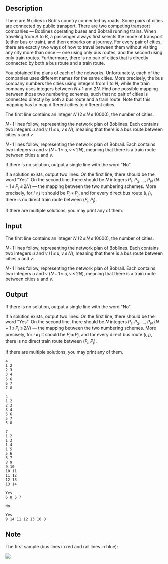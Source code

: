 ## Description

<div><p>There are <span class="tex-span"><i>N</i></span> cities in Bob's country connected by roads. Some pairs of cities are connected by public transport. There are two competing transport companies&nbsp;— <span class="tex-font-style-bf">Boblines</span> operating buses and <span class="tex-font-style-bf">Bobrail</span> running trains. When traveling from <span class="tex-span"><i>A</i></span> to <span class="tex-span"><i>B</i></span>, a passenger always first selects the mode of transport (either bus or train), and then embarks on a journey. For every pair of cities, there are exactly two ways of how to travel between them without visiting any city more than once&nbsp;— one using only bus routes, and the second using only train routes. Furthermore, there is no pair of cities that is directly connected by both a bus route and a train route.</p><p>You obtained the plans of each of the networks. Unfortunately, each of the companies uses different names for the same cities. More precisely, the bus company numbers the cities using integers from <span class="tex-span">1</span> to <span class="tex-span"><i>N</i></span>, while the train company uses integers between <span class="tex-span"><i>N</i> + 1</span> and <span class="tex-span">2<i>N</i></span>. Find one possible mapping between those two numbering schemes, such that no pair of cities is connected directly by both a bus route and a train route. Note that this mapping has to map different cities to different cities.</p></div><div class="input-specification"><p>The first line contains an integer <span class="tex-span"><i>N</i></span> (<span class="tex-span">2 ≤ <i>N</i> ≤ 10000</span>), the number of cities.</p><p><span class="tex-span"><i>N</i> - 1</span> lines follow, representing the network plan of Boblines. Each contains two integers <span class="tex-span"><i>u</i></span> and <span class="tex-span"><i>v</i></span> (<span class="tex-span">1 ≤ <i>u</i>, <i>v</i> ≤ <i>N</i></span>), meaning that there is a bus route between cities <span class="tex-span"><i>u</i></span> and <span class="tex-span"><i>v</i></span>.</p><p><span class="tex-span"><i>N</i> - 1</span> lines follow, representing the network plan of Bobrail. Each contains two integers <span class="tex-span"><i>u</i></span> and <span class="tex-span"><i>v</i></span> (<span class="tex-span"><i>N</i> + 1 ≤ <i>u</i>, <i>v</i> ≤ 2<i>N</i></span>), meaning that there is a train route between cities <span class="tex-span"><i>u</i></span> and <span class="tex-span"><i>v</i></span>.</p></div><div class="output-specification"><p>If there is no solution, output a single line with the word "<span class="tex-font-style-tt">No</span>".</p><p>If a solution exists, output two lines. On the first line, there should be the word "<span class="tex-font-style-tt">Yes</span>". On the second line, there should be <span class="tex-span"><i>N</i></span> integers <span class="tex-span"><i>P</i><sub class="lower-index">1</sub>, <i>P</i><sub class="lower-index">2</sub>, ..., <i>P</i><sub class="lower-index"><i>N</i></sub></span> (<span class="tex-span"><i>N</i> + 1 ≤ <i>P</i><sub class="lower-index"><i>i</i></sub> ≤ 2<i>N</i></span>)&nbsp;— the mapping between the two numbering schemes. More precisely, for <span class="tex-span"><i>i</i> ≠ <i>j</i></span> it should be <span class="tex-span"><i>P</i><sub class="lower-index"><i>i</i></sub> ≠ <i>P</i><sub class="lower-index"><i>j</i></sub></span>, and for every direct bus route <span class="tex-span">(<i>i</i>, <i>j</i>)</span>, there is no direct train route between <span class="tex-span">(<i>P</i><sub class="lower-index"><i>i</i></sub>, <i>P</i><sub class="lower-index"><i>j</i></sub>)</span>.</p><p>If there are multiple solutions, you may print any of them.</p></div>

## Input

<p>The first line contains an integer <span class="tex-span"><i>N</i></span> (<span class="tex-span">2 ≤ <i>N</i> ≤ 10000</span>), the number of cities.</p><p><span class="tex-span"><i>N</i> - 1</span> lines follow, representing the network plan of Boblines. Each contains two integers <span class="tex-span"><i>u</i></span> and <span class="tex-span"><i>v</i></span> (<span class="tex-span">1 ≤ <i>u</i>, <i>v</i> ≤ <i>N</i></span>), meaning that there is a bus route between cities <span class="tex-span"><i>u</i></span> and <span class="tex-span"><i>v</i></span>.</p><p><span class="tex-span"><i>N</i> - 1</span> lines follow, representing the network plan of Bobrail. Each contains two integers <span class="tex-span"><i>u</i></span> and <span class="tex-span"><i>v</i></span> (<span class="tex-span"><i>N</i> + 1 ≤ <i>u</i>, <i>v</i> ≤ 2<i>N</i></span>), meaning that there is a train route between cities <span class="tex-span"><i>u</i></span> and <span class="tex-span"><i>v</i></span>.</p>

## Output

<p>If there is no solution, output a single line with the word "<span class="tex-font-style-tt">No</span>".</p><p>If a solution exists, output two lines. On the first line, there should be the word "<span class="tex-font-style-tt">Yes</span>". On the second line, there should be <span class="tex-span"><i>N</i></span> integers <span class="tex-span"><i>P</i><sub class="lower-index">1</sub>, <i>P</i><sub class="lower-index">2</sub>, ..., <i>P</i><sub class="lower-index"><i>N</i></sub></span> (<span class="tex-span"><i>N</i> + 1 ≤ <i>P</i><sub class="lower-index"><i>i</i></sub> ≤ 2<i>N</i></span>)&nbsp;— the mapping between the two numbering schemes. More precisely, for <span class="tex-span"><i>i</i> ≠ <i>j</i></span> it should be <span class="tex-span"><i>P</i><sub class="lower-index"><i>i</i></sub> ≠ <i>P</i><sub class="lower-index"><i>j</i></sub></span>, and for every direct bus route <span class="tex-span">(<i>i</i>, <i>j</i>)</span>, there is no direct train route between <span class="tex-span">(<i>P</i><sub class="lower-index"><i>i</i></sub>, <i>P</i><sub class="lower-index"><i>j</i></sub>)</span>.</p><p>If there are multiple solutions, you may print any of them.</p>





```input1
4
1 2
2 3
3 4
5 6
6 7
7 8

```




```input2
4
1 2
2 3
3 4
5 6
5 7
5 8

```




```input3
7
1 2
1 3
1 4
1 5
5 6
6 7
8 9
9 10
10 11
11 12
12 13
13 14

```




```output1
Yes
6 8 5 7

```




```output2
No

```




```output3
Yes
9 14 11 12 13 10 8

```



## Note

<p>The first sample (bus lines in red and rail lines in blue):</p><p><img class="tex-graphics" src="file://epI5vjVj.png" style="max-width: 100.0%;max-height: 100.0%;"></p>
